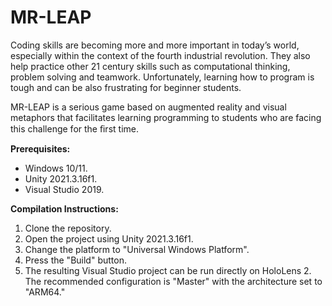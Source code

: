 # MR-LEAP
Coding skills are becoming more and more important in today’s world, especially within the context of the fourth industrial revolution. They also help practice other 21 century skills such as computational thinking,  problem solving and teamwork. Unfortunately, learning how to program is tough and can be also frustrating for beginner students.

MR-LEAP is a serious game based on augmented reality and visual metaphors that facilitates learning programming to students who are facing this challenge for the ﬁrst time.

**Prerequisites:**
- Windows 10/11.
- Unity 2021.3.16f1.
- Visual Studio 2019.

**Compilation Instructions:**
1. Clone the repository.
2. Open the project using Unity 2021.3.16f1.
3. Change the platform to "Universal Windows Platform".
4. Press the "Build" button.
5. The resulting Visual Studio project can be run directly on HoloLens 2. The recommended configuration is "Master" with the architecture set to "ARM64."
